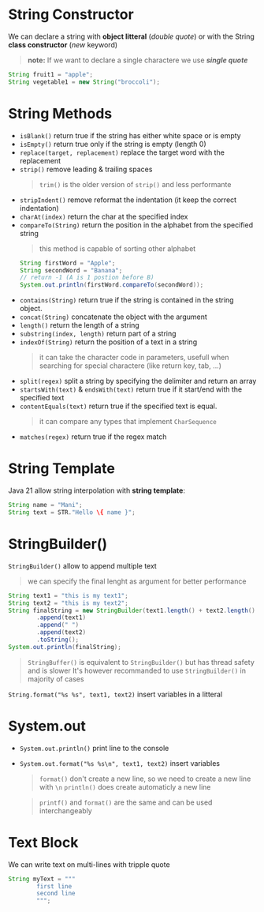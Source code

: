 # String Constructor
We can declare a string with **object litteral** (*double quote*) 
or with the String **class constructor** (*new* keyword)
> **note:** If we want to declare a single charactere we use ***single quote***
```java
String fruit1 = "apple";
String vegetable1 = new String("broccoli");
```
# String Methods
- `isBlank()` return true if the string has either white space or is empty
- `isEmpty()` return true only if the string is empty (length 0)
- `replace(target, replacement)` replace the target word with the replacement 
- `strip()` remove leading & trailing spaces
	> `trim()` is the older version of `strip()` and less performante
- `stripIndent()` remove reformat the indentation (it keep the correct indentation)
- `charAt(index)` return the char at the specified index
- `compareTo(String)` return the position in the alphabet from the specified string
	> this method is capable of sorting other alphabet
	```java
	String firstWord = "Apple";
	String secondWord = "Banana";
	// return -1 (A is 1 postion before B)
	System.out.println(firstWord.compareTo(secondWord));
	```
- `contains(String)` return true if the string is contained in the string object.
- `concat(String)` concatenate the object with the argument
- `length()` return the length of a string
- `substring(index, length)` return part of a string
- `indexOf(String)` return the position of a text in a string
	> it can take the character code in parameters, usefull when searching for special charactere (like return key, tab, ...)
- `split(regex)` split a string by specifying the delimiter and return an array
- `startsWith(text)` & `endsWith(text)` return true if it start/end with the specified text
- `contentEquals(text)` return true if the specified text is equal.
	> it can compare any types that implement `CharSequence`
- `matches(regex)` return true if the regex match
 # String Template
Java 21 allow string interpolation with **string template**:
```java
String name = "Mani";
String text = STR."Hello \{ name }";
```
# StringBuilder()
`StringBuilder()` allow to append multiple text
> we can specify the final lenght as argument for better performance
```java
String text1 = "this is my text1";
String text2 = "this is my text2";
String finalString = new StringBuilder(text1.length() + text2.length() + 1)
		.append(text1)
		.append(" ")
		.append(text2)
		.toString();
System.out.println(finalString);
```

> `StringBuffer()` is equivalent to `StringBuilder()` but has thread safety and is slower
> It's however recommanded to use `StringBuilder()` in majority of cases

`String.format("%s %s", text1, text2)` insert variables in a litteral
# System.out
- `System.out.println()` print line to the console
- `System.out.format("%s %s\n", text1, text2)` insert variables
	> `format()` don't create a new line, so we need to create a new line with `\n`
		`println()` does create automaticly a new line
		
	> `printf()` and `format()` are the same and can be used interchangeably

# Text Block
We can write text on multi-lines with tripple quote
```java
String myText = """
		first line
		second line
		""";
```

